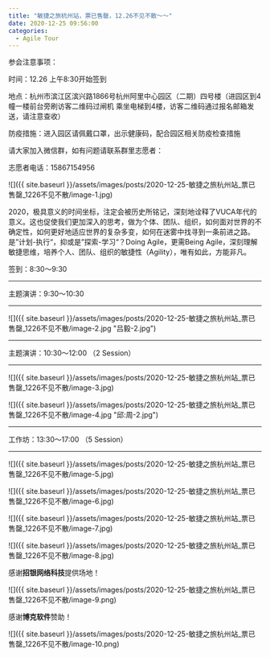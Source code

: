 ```yaml
---
title: "敏捷之旅杭州站，票已售罄，12.26不见不散～～"
date: 2020-12-25 09:56:00
categories:
  - Agile Tour
---
```

参会注意事项：

时间：12.26 上午8:30开始签到

地点：杭州市滨江区滨兴路1866号杭州阿里中心园区（二期）四号楼（进园区到4幢一楼前台旁刷访客二维码过闸机 乘坐电梯到4楼，访客二维码通过报名邮箱发送，请注意查收）

防疫措施：进入园区请佩戴口罩，出示健康码，配合园区相关防疫检查措施

请大家加入微信群，如有问题请联系群里志愿者：

志愿者电话：15867154956

![]({{ site.baseurl }}/assets/images/posts/2020-12-25-敏捷之旅杭州站_票已售罄_1226不见不散/image-1.jpg)

2020，极具意义的时间坐标，注定会被历史所铭记，深刻地诠释了VUCA年代的意义。这也促使我们更加深入的思考，做为个体、团队、组织，如何面对世界的不确定性，如何更好地适应世界的复杂多变，如何在迷雾中找寻到一条前进之路。是”计划-执行“，抑或是”探索-学习“？Doing Agile，更需Being Agile，深刻理解敏捷思维，培养个人、团队、组织的敏捷性（Agility），唯有如此，方能非凡。

签到：8:30～9:30

---

主题演讲：9:30～10:30

---

![]({{ site.baseurl }}/assets/images/posts/2020-12-25-敏捷之旅杭州站_票已售罄_1226不见不散/image-2.jpg "吕毅-2.jpg")

---

主题演讲：10:30～12:00 （2 Session）                                    

---

![]({{ site.baseurl }}/assets/images/posts/2020-12-25-敏捷之旅杭州站_票已售罄_1226不见不散/image-3.jpg)

![]({{ site.baseurl }}/assets/images/posts/2020-12-25-敏捷之旅杭州站_票已售罄_1226不见不散/image-4.jpg "邱:周-2.jpg")

---

工作坊：13:30～17:00 （5 Session）

---

![]({{ site.baseurl }}/assets/images/posts/2020-12-25-敏捷之旅杭州站_票已售罄_1226不见不散/image-5.jpg)

![]({{ site.baseurl }}/assets/images/posts/2020-12-25-敏捷之旅杭州站_票已售罄_1226不见不散/image-6.jpg)

![]({{ site.baseurl }}/assets/images/posts/2020-12-25-敏捷之旅杭州站_票已售罄_1226不见不散/image-7.jpg)

![]({{ site.baseurl }}/assets/images/posts/2020-12-25-敏捷之旅杭州站_票已售罄_1226不见不散/image-8.jpg)

感谢****招银网络科技****提供场地！

![]({{ site.baseurl }}/assets/images/posts/2020-12-25-敏捷之旅杭州站_票已售罄_1226不见不散/image-9.png)

感谢**博克软件**赞助！

![]({{ site.baseurl }}/assets/images/posts/2020-12-25-敏捷之旅杭州站_票已售罄_1226不见不散/image-10.png)